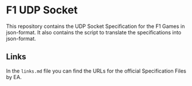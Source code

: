# F1 UDP Socket

This repository contains the UDP Socket Specification for the F1 Games in json-format.
It also contains the script to translate the specifications into json-format.

## Links
In the <code>links.md</code> file you can find the URLs for the official Specification Files by EA.